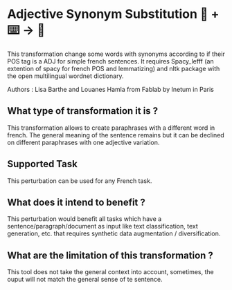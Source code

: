 # Adjective Synonym Substitution 🦎  + ⌨️ → 🐍


This transformation change some words with synonyms according to if their POS tag is a ADJ for simple french sentences. It requires Spacy_lefff (an extention of spacy for french POS and lemmatizing) and nltk package with the open multilingual wordnet dictionary.

Authors : Lisa Barthe and Louanes Hamla from Fablab by Inetum in Paris

## What type of transformation it is ?
This transformation allows to create paraphrases with a different word in french. The general meaning of the sentence remains but it can be declined on different paraphrases with one adjective variation.

## Supported Task

This perturbation can be used for any French task.

## What does it intend to benefit ?

This perturbation would benefit all tasks which have a sentence/paragraph/document as input like text classification, text generation, etc. that requires synthetic data augmentation / diversification.

## What are the limitation of this transformation ?
This tool does not take the general context into account, sometimes, the ouput will not match the general sense of te sentence.